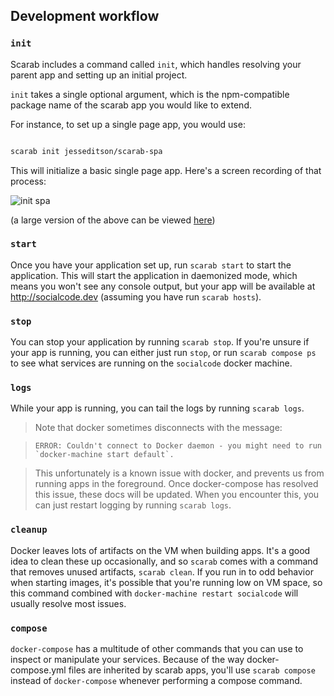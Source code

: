 Development workflow
---

### `init`

Scarab includes a command called `init`, which handles resolving your parent app and setting up an initial project.

`init` takes a single optional argument, which is the npm-compatible package name of the scarab app you would like to extend.

For instance, to set up a single page app, you would use:

```bash

scarab init jesseditson/scarab-spa
```

This will initialize a basic single page app. Here's a screen recording of that process:

![init spa](https://camo.githubusercontent.com/41729ab6fa4d8b7a723756d6786c12a06dfccd52/687474703a2f2f6f692e707866782e696f2f317231773343306b325030392f7363617261622d6578616d706c652d3830302e676966)

(a large version of the above can be viewed [here](http://f.cl.ly/items/0x1f1r3D2m0g0K0X0W0u/Screen%20Recording%202015-12-18%20at%2001.10%20PM.gif))

### `start`

Once you have your application set up, run `scarab start` to start the application. This will start the application in daemonized mode, which means you won't see any console output, but your app will be available at http://socialcode.dev (assuming you have run `scarab hosts`).

### `stop`

You can stop your application by running `scarab stop`. If you're unsure if your app is running, you can either just run `stop`, or run `scarab compose ps` to see what services are running on the `socialcode` docker machine.

### `logs`

While your app is running, you can tail the logs by running `scarab logs`.

> Note that docker sometimes disconnects with the message:

>     ERROR: Couldn't connect to Docker daemon - you might need to run `docker-machine start default`.

> This unfortunately is a known issue with docker, and prevents us from running apps in the foreground. Once docker-compose has resolved this issue, these docs will be updated.
> When you encounter this, you can just restart logging by running `scarab logs`.

### `cleanup`

Docker leaves lots of artifacts on the VM when building apps. It's a good idea to clean these up occasionally, and so `scarab` comes with a command that removes unused artifacts, `scarab clean`. If you run in to odd behavior when starting images, it's possible that you're running low on VM space, so this command combined with `docker-machine restart socialcode` will usually resolve most issues.

### `compose`

`docker-compose` has a multitude of other commands that you can use to inspect or manipulate your services. Because of the way docker-compose.yml files are inherited by scarab apps, you'll use `scarab compose` instead of `docker-compose` whenever performing a compose command.

